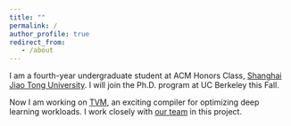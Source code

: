 ```yaml
---
title: ""
permalink: /
author_profile: true
redirect_from:
   - /about
---
```


I am a fourth-year undergraduate student at ACM Honors Class, [Shanghai Jiao Tong University](http://en.sjtu.edu.cn).
I will join the Ph.D. program at UC Berkeley this Fall.

Now I am working on [TVM](https://tvm.ai), an exciting compiler for optimizing deep learning workloads. I work closely with [our team](http://sampl.cs.washington.edu/projects/tvm.html) in this project.

